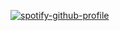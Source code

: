 [![spotify-github-profile](https://spotify-github-profile.vercel.app/api/view?uid=uzmigdlaj7ehsmkq5zwjrbm3i&cover_image=true&theme=novatorem&bar_color=1ae084&bar_color_cover=false)](https://github.com/kittinan/spotify-github-profile)
